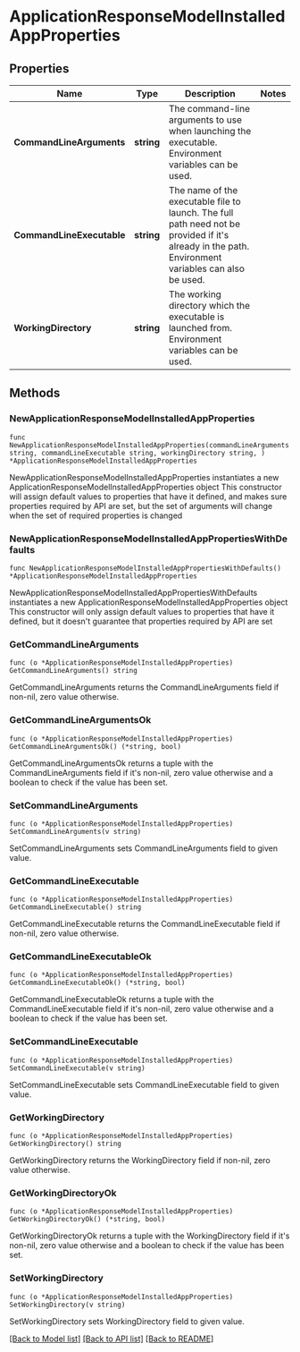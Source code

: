 # ApplicationResponseModelInstalledAppProperties

## Properties

Name | Type | Description | Notes
------------ | ------------- | ------------- | -------------
**CommandLineArguments** | **string** | The command-line arguments to use when launching the executable. Environment variables can be used. | 
**CommandLineExecutable** | **string** | The name of the executable file to launch. The full path need not be provided if it&#39;s already in the path. Environment variables can also be used. | 
**WorkingDirectory** | **string** | The working directory which the executable is launched from. Environment variables can be used.  | 

## Methods

### NewApplicationResponseModelInstalledAppProperties

`func NewApplicationResponseModelInstalledAppProperties(commandLineArguments string, commandLineExecutable string, workingDirectory string, ) *ApplicationResponseModelInstalledAppProperties`

NewApplicationResponseModelInstalledAppProperties instantiates a new ApplicationResponseModelInstalledAppProperties object
This constructor will assign default values to properties that have it defined,
and makes sure properties required by API are set, but the set of arguments
will change when the set of required properties is changed

### NewApplicationResponseModelInstalledAppPropertiesWithDefaults

`func NewApplicationResponseModelInstalledAppPropertiesWithDefaults() *ApplicationResponseModelInstalledAppProperties`

NewApplicationResponseModelInstalledAppPropertiesWithDefaults instantiates a new ApplicationResponseModelInstalledAppProperties object
This constructor will only assign default values to properties that have it defined,
but it doesn't guarantee that properties required by API are set

### GetCommandLineArguments

`func (o *ApplicationResponseModelInstalledAppProperties) GetCommandLineArguments() string`

GetCommandLineArguments returns the CommandLineArguments field if non-nil, zero value otherwise.

### GetCommandLineArgumentsOk

`func (o *ApplicationResponseModelInstalledAppProperties) GetCommandLineArgumentsOk() (*string, bool)`

GetCommandLineArgumentsOk returns a tuple with the CommandLineArguments field if it's non-nil, zero value otherwise
and a boolean to check if the value has been set.

### SetCommandLineArguments

`func (o *ApplicationResponseModelInstalledAppProperties) SetCommandLineArguments(v string)`

SetCommandLineArguments sets CommandLineArguments field to given value.


### GetCommandLineExecutable

`func (o *ApplicationResponseModelInstalledAppProperties) GetCommandLineExecutable() string`

GetCommandLineExecutable returns the CommandLineExecutable field if non-nil, zero value otherwise.

### GetCommandLineExecutableOk

`func (o *ApplicationResponseModelInstalledAppProperties) GetCommandLineExecutableOk() (*string, bool)`

GetCommandLineExecutableOk returns a tuple with the CommandLineExecutable field if it's non-nil, zero value otherwise
and a boolean to check if the value has been set.

### SetCommandLineExecutable

`func (o *ApplicationResponseModelInstalledAppProperties) SetCommandLineExecutable(v string)`

SetCommandLineExecutable sets CommandLineExecutable field to given value.


### GetWorkingDirectory

`func (o *ApplicationResponseModelInstalledAppProperties) GetWorkingDirectory() string`

GetWorkingDirectory returns the WorkingDirectory field if non-nil, zero value otherwise.

### GetWorkingDirectoryOk

`func (o *ApplicationResponseModelInstalledAppProperties) GetWorkingDirectoryOk() (*string, bool)`

GetWorkingDirectoryOk returns a tuple with the WorkingDirectory field if it's non-nil, zero value otherwise
and a boolean to check if the value has been set.

### SetWorkingDirectory

`func (o *ApplicationResponseModelInstalledAppProperties) SetWorkingDirectory(v string)`

SetWorkingDirectory sets WorkingDirectory field to given value.



[[Back to Model list]](../README.md#documentation-for-models) [[Back to API list]](../README.md#documentation-for-api-endpoints) [[Back to README]](../README.md)


